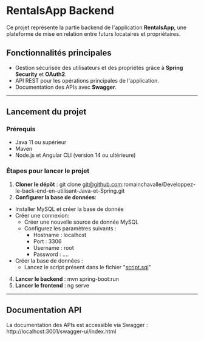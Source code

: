 # RentalsApp Backend

Ce projet représente la partie backend de l'application **RentalsApp**, une plateforme de mise en relation entre futurs locataires et propriétaires.

## **Fonctionnalités principales**
- Gestion sécurisée des utilisateurs et des propriétés grâce à **Spring Security** et **OAuth2**.
- API REST pour les opérations principales de l'application.
- Documentation des APIs avec **Swagger**.

---

## **Lancement du projet**

### **Prérequis**
- Java 11 ou supérieur
- Maven
- Node.js et Angular CLI (version 14 ou ultérieure)

### **Étapes pour lancer le projet**

1. **Cloner le dépôt** :
   git clone git@github.com:romainchavalle/Developpez-le-back-end-en-utilisant-Java-et-Spring.git
2. **Configurer la base de données**:
  - Installer MySQL et créer la base de donnée
  - Créer une connexion:
    - Créer une nouvelle source de donnée MySQL
    - Configurez les paramètres suivants :
      - Hostname : localhost
      - Port : 3306
      - Username : root
      - Password : ....
  - Créer la base de données :
    - Lancez le script présent dans le fichier "[script.sql](../ressources/sql/script.sql)"
4. **Lancer le backend** :
   mvn spring-boot:run
5. **Lancer le frontend** :
   ng serve

---

## **Documentation API**

La documentation des APIs est accessible via Swagger : http://localhost:3001/swagger-ui/index.html
